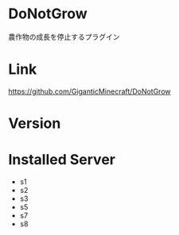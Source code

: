 # DoNotGrow
農作物の成長を停止するプラグイン

# Link
https://github.com/GiganticMinecraft/DoNotGrow

# Version

# Installed Server
- s1
- s2
- s3
- s5
- s7
- s8
